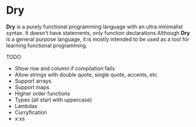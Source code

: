 # Dry
**Dry** is a purely functional programming language with an ultra minimalist syntax. It doesn't have statements, only function declarations Although **Dry** is a general purpose language, it is mostly intended to be used as a tool for learning functional programming.

TODO
* Show row and column if compilation fails
* Allow strings with double quote, single quote, accents, etc
* Support arrays
* Support maps
* Higher order functions
* Types (all start with uppercase)
* Lambdas
* Curryfication
* x:xs